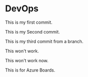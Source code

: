 # DevOps

This is my first commit.

This is my Second commit.

This is my third commit from a branch.

This won't work.

This won't work now.

This is for Azure Boards.
